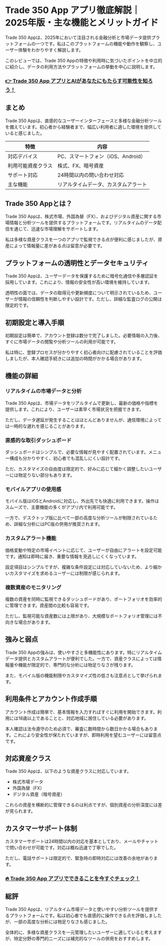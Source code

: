 # Trade 350 App アプリ徹底解説｜2025年版・主な機能とメリットガイド
 

Trade 350 Appは、2025年において注目される金融分析と市場データ提供プラットフォームの一つです。私はこのプラットフォームの機能や動作を観察し、ユーザー体験をわかりやすく解説します。

このレビューでは、Trade 350 Appの特徴や利用時に気づいたポイントを中立的に紹介し、データの利用方法やプラットフォームの挙動を中心に説明します。

### [👉  Trade 350 App アプリとAIがあなたにもたらす可能性を知ろう！](https://da.gd/NeE8Pe)
## まとめ

Trade 350 Appは、直感的なユーザーインターフェースと多様な金融分析ツールを備えています。初心者から経験者まで、幅広い利用者に適した環境を提供していると感じました。

| 特徴               | 内容                                   |
|--------------------|--------------------------------------|
| 対応デバイス       | PC、スマートフォン（iOS、Android）   |
| 利用可能資産クラス | 株式、FX、暗号資産                    |
| サポート対応       | 24時間以内の問い合わせ対応             |
| 主な機能           | リアルタイムデータ、カスタムアラート  |

## Trade 350 Appとは？

Trade 350 Appは、株式市場、外国為替（FX）、およびデジタル資産に関する市場情報と分析ツールを提供するプラットフォームです。リアルタイムのデータ配信を通じて、迅速な市場理解をサポートします。

私は多様な資産クラスを一つのアプリで監視できる点が便利に感じましたが、資産によって情報量に差がある点は留意が必要です。

## プラットフォームの透明性とデータセキュリティ

Trade 350 Appは、ユーザーデータを保護するために暗号化通信や多層認証を採用しています。これにより、情報の安全性が高い環境を維持しています。

透明性の面では、データの取得元や更新頻度について明示されているため、ユーザーが情報の信頼性を判断しやすい設計です。ただし、詳細な監査ログの公開は限定的です。

## 初期設定と導入手順

初期設定は簡単で、アカウント登録は数分で完了しました。必要情報の入力後、すぐに市場データの閲覧や分析ツールの利用が可能です。

私は特に、登録プロセスが分かりやすく初心者向けに配慮されていることを評価しましたが、本人確認手続きには追加の時間がかかる場合があります。

## 機能の詳細

### リアルタイムの市場データと分析

Trade 350 Appは、市場データをリアルタイムで更新し、最新の価格や指標を提供します。これにより、ユーザーは素早く市場状況を把握できます。

ただし、データ遅延が発生することはほとんどありませんが、通信環境によっては一時的な遅れを感じることがあります。

### 直感的な取引ダッシュボード

ダッシュボードはシンプルで、必要な情報が見やすく配置されています。メニュー構成も分かりやすく、初心者でも混乱しにくい設計です。

ただ、カスタマイズの自由度は限定的で、好みに応じて細かく調整したいユーザーには物足りない部分もあります。

### モバイルアプリの使用感

モバイル版はiOSとAndroidに対応し、外出先でも快適に利用できます。操作はスムーズで、主要機能の多くがアプリ内で利用可能です。

一方で、デスクトップ版に比べて一部の高度な分析ツールが制限されているため、詳細な分析にはPC版の併用が推奨されます。

### カスタムアラート機能

価格変動や特定の市場イベントに応じて、ユーザーが自由にアラートを設定可能です。通知は即時に届き、重要な情報を見逃しにくくなっています。

設定項目はシンプルですが、複雑な条件設定には対応していないため、より細かいカスタマイズを求めるユーザーには制限が感じられます。

### 複数資産のモニタリング

複数の資産を同時に監視できるダッシュボードがあり、ポートフォリオを効率的に管理できます。資産間の比較も容易です。

ただし、監視可能な資産数には上限があり、大規模なポートフォリオ管理には不向きな場合があります。

## 強みと弱点

Trade 350 Appの強みは、使いやすさと多機能性にあります。特にリアルタイムデータ提供とカスタムアラートが便利でした。一方で、資産クラスによっては情報量や機能が限定的で、専門的な分析には物足りなさが残ります。

また、モバイル版の機能制限やカスタマイズ性の低さも注意点として挙げられます。

## 利用条件とアカウント作成手順

アカウント作成は簡単で、基本情報を入力すればすぐに利用を開始できます。利用には18歳以上であることと、対応地域に居住している必要があります。

本人確認は法令遵守のため必須で、審査に数時間から数日かかる場合もあります。これにより安全性が保たれていますが、即時利用を望むユーザーには留意点です。

## 対応資産クラス

Trade 350 Appは、以下のような資産クラスに対応しています。

- 株式市場データ  
- 外国為替（FX）  
- デジタル資産（暗号資産）  

これらの資産を横断的に管理できるのは利点ですが、個別資産の分析深度には差が見られます。

## カスタマーサポート体制

カスタマーサポートは24時間以内の対応を基本としており、メールやチャットで問い合わせが可能です。対応は概ね迅速で丁寧でした。

ただし、電話サポートは限定的で、緊急時の即時対応には改善の余地があります。

### [🔥 Trade 350 App アプリでできることを今すぐチェック！](https://da.gd/NeE8Pe)
## 総評

Trade 350 Appは、リアルタイム市場データと使いやすい分析ツールを提供するプラットフォームです。私は初心者でも直感的に操作できる点を評価しましたが、一部の高度な分析には物足りなさも感じました。

全体的に、多様な資産クラスを一元管理したいユーザーに適していると考えますが、特定分野の専門的ニーズには補完的なツールの併用をおすすめします。
